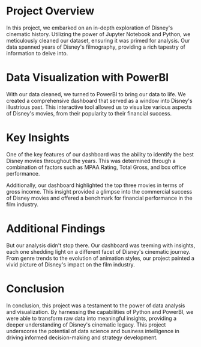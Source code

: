 # Project Overview

In this project, we embarked on an in-depth exploration of Disney's cinematic history. Utilizing the power of Jupyter Notebook and Python, we meticulously cleaned our dataset, ensuring it was primed for analysis. Our data spanned years of Disney's filmography, providing a rich tapestry of information to delve into.

# Data Visualization with PowerBI

With our data cleaned, we turned to PowerBI to bring our data to life. We created a comprehensive dashboard that served as a window into Disney's illustrious past. This interactive tool allowed us to visualize various aspects of Disney's movies, from their popularity to their financial success.

# Key Insights

One of the key features of our dashboard was the ability to identify the best Disney movies throughout the years. This was determined through a combination of factors such as MPAA Rating, Total Gross, and box office performance.

Additionally, our dashboard highlighted the top three movies in terms of gross income. This insight provided a glimpse into the commercial success of Disney movies and offered a benchmark for financial performance in the film industry.

# Additional Findings

But our analysis didn't stop there. Our dashboard was teeming with insights, each one shedding light on a different facet of Disney's cinematic journey. From genre trends to the evolution of animation styles, our project painted a vivid picture of Disney's impact on the film industry.

# Conclusion

In conclusion, this project was a testament to the power of data analysis and visualization. By harnessing the capabilities of Python and PowerBI, we were able to transform raw data into meaningful insights, providing a deeper understanding of Disney's cinematic legacy. This project underscores the potential of data science and business intelligence in driving informed decision-making and strategy development.


